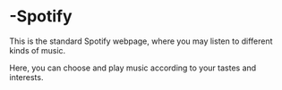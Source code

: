 # -Spotify
This is the standard Spotify webpage, where you may listen to different kinds of music.

Here, you can choose and play music according to your tastes and interests.
